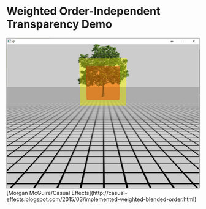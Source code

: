 # Weighted Order-Independent Transparency Demo
<img src="https://github.com/ericfredericks/weighted-oit-demo/blob/main/img.png?raw=true" alt="Screenshot" width="600">
<br>
[Morgan McGuire/Casual Effects](http://casual-effects.blogspot.com/2015/03/implemented-weighted-blended-order.html)
